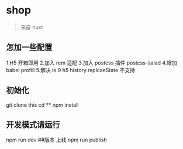 # shop

> 来自 nuxt 

## 怎加一些配置
1.H5 开箱即用
2.加入 rem 适配
3.加入 postcss 插件 postcss-salad
4.增加 babel profill
5.解决  ie 9 h5 history.replcaeState 不支持
## 初始化
git clone this
cd **
npm install
## 开发模式请运行
npm run dev
##版本 上线
npm run publish

